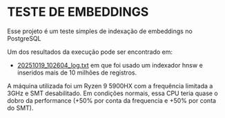 # TESTE DE EMBEDDINGS

Esse projeto é um teste simples de indexação de embeddings no PostgreSQL

Um dos resultados da execução pode ser encontrado em:

* [20251019_102604_log.txt](20251019_102604_log.txt) em que foi usado um indexador hnsw e inseridos mais de 10 milhões de registros.

A máquina utilizada foi um Ryzen 9 5900HX com a frequência limitada a 3GHz e SMT desabilitado. Em condições normais, essa CPU teria quase o dobro da performance (+50% por conta da frequencia e +50% por conta do SMT).